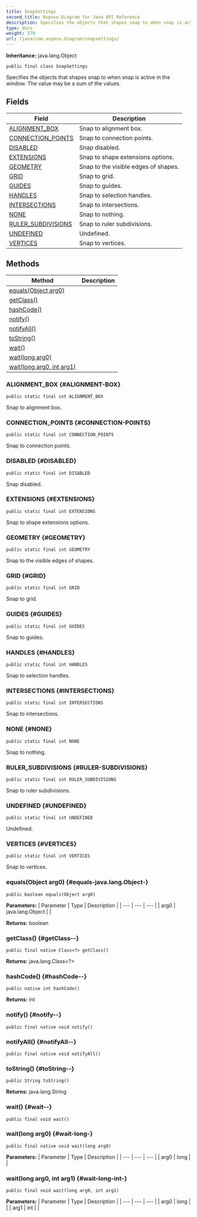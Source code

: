 ```yaml
---
title: SnapSettings
second_title: Aspose.Diagram for Java API Reference
description: Specifies the objects that shapes snap to when snap is active in the window.
type: docs
weight: 379
url: /java/com.aspose.diagram/snapsettings/
---
```


**Inheritance:**
java.lang.Object
```
public final class SnapSettings
```

Specifies the objects that shapes snap to when snap is active in the window. The value may be a sum of the values.
## Fields

| Field | Description |
| --- | --- |
| [ALIGNMENT_BOX](#ALIGNMENT-BOX) | Snap to alignment box. |
| [CONNECTION_POINTS](#CONNECTION-POINTS) | Snap to connection points. |
| [DISABLED](#DISABLED) | Snap disabled. |
| [EXTENSIONS](#EXTENSIONS) | Snap to shape extensions options. |
| [GEOMETRY](#GEOMETRY) | Snap to the visible edges of shapes. |
| [GRID](#GRID) | Snap to grid. |
| [GUIDES](#GUIDES) | Snap to guides. |
| [HANDLES](#HANDLES) | Snap to selection handles. |
| [INTERSECTIONS](#INTERSECTIONS) | Snap to intersections. |
| [NONE](#NONE) | Snap to nothing. |
| [RULER_SUBDIVISIONS](#RULER-SUBDIVISIONS) | Snap to ruler subdivisions. |
| [UNDEFINED](#UNDEFINED) | Undefined. |
| [VERTICES](#VERTICES) | Snap to vertices. |
## Methods

| Method | Description |
| --- | --- |
| [equals(Object arg0)](#equals-java.lang.Object-) |  |
| [getClass()](#getClass--) |  |
| [hashCode()](#hashCode--) |  |
| [notify()](#notify--) |  |
| [notifyAll()](#notifyAll--) |  |
| [toString()](#toString--) |  |
| [wait()](#wait--) |  |
| [wait(long arg0)](#wait-long-) |  |
| [wait(long arg0, int arg1)](#wait-long-int-) |  |
### ALIGNMENT_BOX {#ALIGNMENT-BOX}
```
public static final int ALIGNMENT_BOX
```


Snap to alignment box.

### CONNECTION_POINTS {#CONNECTION-POINTS}
```
public static final int CONNECTION_POINTS
```


Snap to connection points.

### DISABLED {#DISABLED}
```
public static final int DISABLED
```


Snap disabled.

### EXTENSIONS {#EXTENSIONS}
```
public static final int EXTENSIONS
```


Snap to shape extensions options.

### GEOMETRY {#GEOMETRY}
```
public static final int GEOMETRY
```


Snap to the visible edges of shapes.

### GRID {#GRID}
```
public static final int GRID
```


Snap to grid.

### GUIDES {#GUIDES}
```
public static final int GUIDES
```


Snap to guides.

### HANDLES {#HANDLES}
```
public static final int HANDLES
```


Snap to selection handles.

### INTERSECTIONS {#INTERSECTIONS}
```
public static final int INTERSECTIONS
```


Snap to intersections.

### NONE {#NONE}
```
public static final int NONE
```


Snap to nothing.

### RULER_SUBDIVISIONS {#RULER-SUBDIVISIONS}
```
public static final int RULER_SUBDIVISIONS
```


Snap to ruler subdivisions.

### UNDEFINED {#UNDEFINED}
```
public static final int UNDEFINED
```


Undefined.

### VERTICES {#VERTICES}
```
public static final int VERTICES
```


Snap to vertices.

### equals(Object arg0) {#equals-java.lang.Object-}
```
public boolean equals(Object arg0)
```




**Parameters:**
| Parameter | Type | Description |
| --- | --- | --- |
| arg0 | java.lang.Object |  |

**Returns:**
boolean
### getClass() {#getClass--}
```
public final native Class<?> getClass()
```




**Returns:**
java.lang.Class<?>
### hashCode() {#hashCode--}
```
public native int hashCode()
```




**Returns:**
int
### notify() {#notify--}
```
public final native void notify()
```




### notifyAll() {#notifyAll--}
```
public final native void notifyAll()
```




### toString() {#toString--}
```
public String toString()
```




**Returns:**
java.lang.String
### wait() {#wait--}
```
public final void wait()
```




### wait(long arg0) {#wait-long-}
```
public final native void wait(long arg0)
```




**Parameters:**
| Parameter | Type | Description |
| --- | --- | --- |
| arg0 | long |  |

### wait(long arg0, int arg1) {#wait-long-int-}
```
public final void wait(long arg0, int arg1)
```




**Parameters:**
| Parameter | Type | Description |
| --- | --- | --- |
| arg0 | long |  |
| arg1 | int |  |

